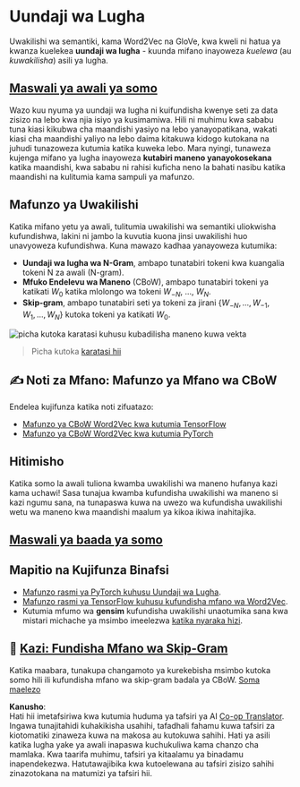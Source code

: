 <!--
CO_OP_TRANSLATOR_METADATA:
{
  "original_hash": "31b46ba1f3aa78578134d4829f88be53",
  "translation_date": "2025-08-25T20:51:14+00:00",
  "source_file": "lessons/5-NLP/15-LanguageModeling/README.md",
  "language_code": "sw"
}
-->
# Uundaji wa Lugha

Uwakilishi wa semantiki, kama Word2Vec na GloVe, kwa kweli ni hatua ya kwanza kuelekea **uundaji wa lugha** - kuunda mifano inayoweza *kuelewa* (au *kuwakilisha*) asili ya lugha.

## [Maswali ya awali ya somo](https://ff-quizzes.netlify.app/en/ai/quiz/29)

Wazo kuu nyuma ya uundaji wa lugha ni kuifundisha kwenye seti za data zisizo na lebo kwa njia isiyo ya kusimamiwa. Hili ni muhimu kwa sababu tuna kiasi kikubwa cha maandishi yasiyo na lebo yanayopatikana, wakati kiasi cha maandishi yaliyo na lebo daima kitakuwa kidogo kutokana na juhudi tunazoweza kutumia katika kuweka lebo. Mara nyingi, tunaweza kujenga mifano ya lugha inayoweza **kutabiri maneno yanayokosekana** katika maandishi, kwa sababu ni rahisi kuficha neno la bahati nasibu katika maandishi na kulitumia kama sampuli ya mafunzo.

## Mafunzo ya Uwakilishi

Katika mifano yetu ya awali, tulitumia uwakilishi wa semantiki uliokwisha kufundishwa, lakini ni jambo la kuvutia kuona jinsi uwakilishi huo unavyoweza kufundishwa. Kuna mawazo kadhaa yanayoweza kutumika:

* **Uundaji wa lugha wa N-Gram**, ambapo tunatabiri tokeni kwa kuangalia tokeni N za awali (N-gram).
* **Mfuko Endelevu wa Maneno** (CBoW), ambapo tunatabiri tokeni ya katikati $W_0$ katika mlolongo wa tokeni $W_{-N}$, ..., $W_N$.
* **Skip-gram**, ambapo tunatabiri seti ya tokeni za jirani {$W_{-N},\dots, W_{-1}, W_1,\dots, W_N$} kutoka tokeni ya katikati $W_0$.

![picha kutoka karatasi kuhusu kubadilisha maneno kuwa vekta](../../../../../translated_images/example-algorithms-for-converting-words-to-vectors.fbe9207a726922f6f0f5de66427e8a6eda63809356114e28fb1fa5f4a83ebda7.sw.png)

> Picha kutoka [karatasi hii](https://arxiv.org/pdf/1301.3781.pdf)

## ✍️ Noti za Mfano: Mafunzo ya Mfano wa CBoW

Endelea kujifunza katika noti zifuatazo:

* [Mafunzo ya CBoW Word2Vec kwa kutumia TensorFlow](../../../../../lessons/5-NLP/15-LanguageModeling/CBoW-TF.ipynb)
* [Mafunzo ya CBoW Word2Vec kwa kutumia PyTorch](../../../../../lessons/5-NLP/15-LanguageModeling/CBoW-PyTorch.ipynb)

## Hitimisho

Katika somo la awali tuliona kwamba uwakilishi wa maneno hufanya kazi kama uchawi! Sasa tunajua kwamba kufundisha uwakilishi wa maneno si kazi ngumu sana, na tunapaswa kuwa na uwezo wa kufundisha uwakilishi wetu wa maneno kwa maandishi maalum ya kikoa ikiwa inahitajika.

## [Maswali ya baada ya somo](https://ff-quizzes.netlify.app/en/ai/quiz/30)

## Mapitio na Kujifunza Binafsi

* [Mafunzo rasmi ya PyTorch kuhusu Uundaji wa Lugha](https://pytorch.org/tutorials/beginner/nlp/word_embeddings_tutorial.html).
* [Mafunzo rasmi ya TensorFlow kuhusu kufundisha mfano wa Word2Vec](https://www.TensorFlow.org/tutorials/text/word2vec).
* Kutumia mfumo wa **gensim** kufundisha uwakilishi unaotumika sana kwa mistari michache ya msimbo imeelezwa [katika nyaraka hizi](https://pytorch.org/tutorials/beginner/nlp/word_embeddings_tutorial.html).

## 🚀 [Kazi: Fundisha Mfano wa Skip-Gram](lab/README.md)

Katika maabara, tunakupa changamoto ya kurekebisha msimbo kutoka somo hili ili kufundisha mfano wa skip-gram badala ya CBoW. [Soma maelezo](lab/README.md)

**Kanusho**:  
Hati hii imetafsiriwa kwa kutumia huduma ya tafsiri ya AI [Co-op Translator](https://github.com/Azure/co-op-translator). Ingawa tunajitahidi kuhakikisha usahihi, tafadhali fahamu kuwa tafsiri za kiotomatiki zinaweza kuwa na makosa au kutokuwa sahihi. Hati ya asili katika lugha yake ya awali inapaswa kuchukuliwa kama chanzo cha mamlaka. Kwa taarifa muhimu, tafsiri ya kitaalamu ya binadamu inapendekezwa. Hatutawajibika kwa kutoelewana au tafsiri zisizo sahihi zinazotokana na matumizi ya tafsiri hii.